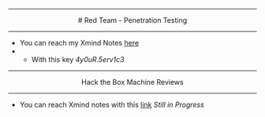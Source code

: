 *** 
<div align=center>
  # Red Team - Penetration Testing
</div>

***
+ You can reach my Xmind Notes [here](https://xmind.ai/share/hyWpPx5o?xid=l7ygwgcV)
+ + With this key  *4y0uR.5erv1c3*

***
<div align=center>
Hack the Box Machine Reviews
</div>

***
+ You can reach Xmind notes with this [link]() *Still in Progress*
